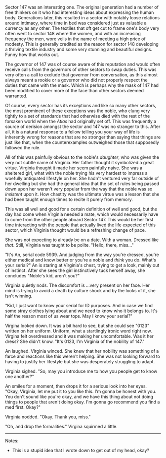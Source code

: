 Sector 147 was an interesting one. The original generation had a number of free
thinkers on it who had interesting ideas about expressing the human body.
Generations later, this resulted in a sector with notably loose relations
around intimacy, where time in bed was considered just as valuable a currency
as any other. The textiles that oft get cut to frame one's body very often went
to sector 148 where the women, and with an increasing frequency the men, wore
veils in the name of meeting a high price of modesty. This is generally
credited as the reason for sector 148 developing a thriving textile industry
and some very stunning and beautiful designs. Funny how that works out.

The governor of 147 was of course aware of this reputation and would often
receive calls from the governors of other sectors to swap duties. This was very
often a call to exclude that governor from conversation, as this almost always
meant a rookie or a governor who did not properly respect the duties that came
with the mask. Which is perhaps why the mask of 147 had been modified to cover
more of the face than other sectors deemed warranted.

Of course, every sector has its exceptions and like so many other sectors, the
most prominent of these exceptions was the noble, who clung very tightly to a
set of standards that had otherwise died with the rest of the forsaken world
when the _Atlas_ had originally set off. This was frequently a source of
derision amongst the sector and 147 was no stranger to this. After all, it is a
natural response to a fellow telling you your way of life is inherently wrong
for reasons that are no stronger than saying that things are just like that,
when the counterexamples outweighed those that supposedly followed the rule.

All of this was painfully obvious to the noble's _daughter_, who was given the
very not subtle name of Virginia. Her father thought it symbolized a great
virtue. Virginia thought it made her seem painfully naive. She was a sheltered
girl, what with the noble trying his very hardest to impress a woefully
antiquated lifestyle on her. She hadn't ventured very far outside of her
dwelling but she had the general idea that the set of rules being passed down
upon her weren't very popular from the way that the noble was so _insistent_
upon it. How chastity was the ultimate virtue was a lesson that she had been
taught enough times to recite it purely from memory.

This was all well and good for a certain definition of well and good, but the
day had come when Virginia needed a mate, which would necessarily have to come
from the other people aboard Sector 147. This would be her first time
interacting with the people that actually lived the life expected of this
sector, which Virginia thought would be a refreshing change of pace.

She was not expecting to already be on a date. With a woman. Dressed like
_that_. Still, Virginia was taught to be polite. "Hello, there, miss..."

"It's An, serial code 5939. And judging from the way you're dressed, you're
either medical and know better or you're a noble and _think_ you do. What's
your serial?" An is staring at Virginia's chest, trying to get a look, mainly
out of instinct. After she sees the girl instinctively tuck herself away, she
concludes "Noble's kid, aren't you?"

Virginia quietly nods. The discomfort is ...very present on her face. Her mind
is trying to avoid a death by culture shock and by the looks of it, she isn't
winning.

"Kid, I just want to know your serial for ID purposes. And in case we find some
stray clothes lying about and we need to know who it belongs to. It's half the
reason most of us wear tops. May I know your serial?"

Virgina looked down. It was a bit hard to see, but she could see "0123" written
on her uniform. Uniform, what a startlingly ironic word right now. Virgina felt
overdressed and it was making her uncomfortable. Was it her dress? She didn't
know. "It's 0123, I'm Virginia of the nobility of 147."

An laughed. Virginia winced. She knew that her nobility was something of a
farce and reactions like this weren't helping. She was not looking forward to
having to justify her lifestyle but she was desperately struggling to adapt.

Virginia sighed. "So, may you introduce me to how you people get to know one
another?"

An smiles for a moment, then drops it for a serious look into her eyes. "Okay,
Virginia, let me put it to you like this. I'm gonna be honest with you. You
don't sound like you're okay, and we have this thing about not doing things to
people that aren't doing okay. I'm gonna go recommend you find a med first.
Okay?"

Virginia nodded. "Okay. Thank you, miss."

"Oh, and drop the formalities." Virgina squirmed a little.

---

Notes:
- This is a stupid idea that I wrote down to get out of my head, okay?
